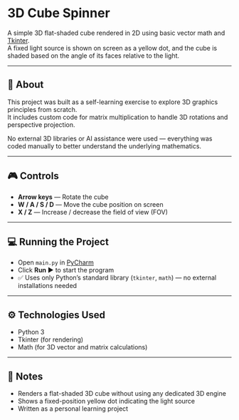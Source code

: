 # 3D Cube Spinner

A simple 3D flat-shaded cube rendered in 2D using basic vector math and [Tkinter](https://docs.python.org/3/library/tkinter.html).  
A fixed light source is shown on screen as a yellow dot, and the cube is shaded based on the angle of its faces relative to the light.

---

## 📝 About

This project was built as a self-learning exercise to explore 3D graphics principles from scratch.  
It includes custom code for matrix multiplication to handle 3D rotations and perspective projection.

No external 3D libraries or AI assistance were used — everything was coded manually to better understand the underlying mathematics.

---

## 🎮 Controls

- **Arrow keys** — Rotate the cube  
- **W / A / S / D** — Move the cube position on screen  
- **X / Z** — Increase / decrease the field of view (FOV)

---

## 💻 Running the Project

- Open `main.py` in [PyCharm](https://www.jetbrains.com/pycharm/)  
- Click **Run ▶** to start the program  
- ✅ Uses only Python’s standard library (`tkinter`, `math`) — no external installations needed

---

## ⚙️ Technologies Used

- Python 3
- Tkinter (for rendering)
- Math (for 3D vector and matrix calculations)

---

## 📌 Notes

- Renders a flat-shaded 3D cube without using any dedicated 3D engine  
- Shows a fixed-position yellow dot indicating the light source  
- Written as a personal learning project
